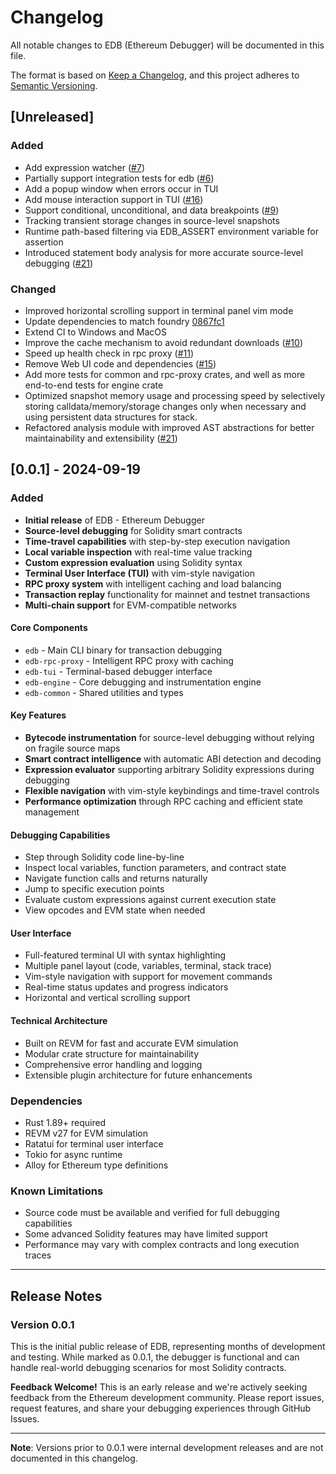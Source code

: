 # Changelog

All notable changes to EDB (Ethereum Debugger) will be documented in this file.

The format is based on [Keep a Changelog](https://keepachangelog.com/en/1.0.0/),
and this project adheres to [Semantic Versioning](https://semver.org/spec/v2.0.0.html).

## [Unreleased]

### Added
- Add expression watcher ([#7](https://github.com/edb-rs/edb/issues/7))
- Partially support integration tests for edb ([#6](https://github.com/edb-rs/edb/issues/6))
- Add a popup window when errors occur in TUI
- Add mouse interaction support in TUI ([#16](https://github.com/edb-rs/edb/issues/16))
- Support conditional, unconditional, and data breakpoints ([#9](https://github.com/edb-rs/edb/issues/9))
- Tracking transient storage changes in source-level snapshots
- Runtime path-based filtering via EDB_ASSERT environment variable for assertion
- Introduced statement body analysis for more accurate source-level debugging ([#21](https://github.com/edb-rs/edb/pull/21))

### Changed
- Improved horizontal scrolling support in terminal panel vim mode
- Update dependencies to match foundry [0867fc1](https://github.com/foundry-rs/foundry/commit/0867fc1)
- Extend CI to Windows and MacOS
- Improve the cache mechanism to avoid redundant downloads ([#10](https://github.com/edb-rs/edb/issues/10))
- Speed up health check in rpc proxy ([#11](https://github.com/edb-rs/edb/pull/11))
- Remove Web UI code and dependencies ([#15](https://github.com/edb-rs/edb/pull/15))
- Add more tests for common and rpc-proxy crates, and well as more end-to-end tests for engine crate
- Optimized snapshot memory usage and processing speed by selectively storing calldata/memory/storage changes only when necessary and using persistent data structures for stack.
- Refactored analysis module with improved AST abstractions for better maintainability and extensibility ([#21](https://github.com/edb-rs/edb/pull/21))

## [0.0.1] - 2024-09-19

### Added
- **Initial release** of EDB - Ethereum Debugger
- **Source-level debugging** for Solidity smart contracts
- **Time-travel capabilities** with step-by-step execution navigation
- **Local variable inspection** with real-time value tracking
- **Custom expression evaluation** using Solidity syntax
- **Terminal User Interface (TUI)** with vim-style navigation
- **RPC proxy system** with intelligent caching and load balancing
- **Transaction replay** functionality for mainnet and testnet transactions
- **Multi-chain support** for EVM-compatible networks

#### Core Components
- `edb` - Main CLI binary for transaction debugging
- `edb-rpc-proxy` - Intelligent RPC proxy with caching
- `edb-tui` - Terminal-based debugger interface
- `edb-engine` - Core debugging and instrumentation engine
- `edb-common` - Shared utilities and types

#### Key Features
- **Bytecode instrumentation** for source-level debugging without relying on fragile source maps
- **Smart contract intelligence** with automatic ABI detection and decoding
- **Expression evaluator** supporting arbitrary Solidity expressions during debugging
- **Flexible navigation** with vim-style keybindings and time-travel controls
- **Performance optimization** through RPC caching and efficient state management

#### Debugging Capabilities
- Step through Solidity code line-by-line
- Inspect local variables, function parameters, and contract state
- Navigate function calls and returns naturally
- Jump to specific execution points
- Evaluate custom expressions against current execution state
- View opcodes and EVM state when needed

#### User Interface
- Full-featured terminal UI with syntax highlighting
- Multiple panel layout (code, variables, terminal, stack trace)
- Vim-style navigation with support for movement commands
- Real-time status updates and progress indicators
- Horizontal and vertical scrolling support

#### Technical Architecture
- Built on REVM for fast and accurate EVM simulation
- Modular crate structure for maintainability
- Comprehensive error handling and logging
- Extensible plugin architecture for future enhancements

### Dependencies
- Rust 1.89+ required
- REVM v27 for EVM simulation
- Ratatui for terminal user interface
- Tokio for async runtime
- Alloy for Ethereum type definitions

### Known Limitations
- Source code must be available and verified for full debugging capabilities
- Some advanced Solidity features may have limited support
- Performance may vary with complex contracts and long execution traces

---

## Release Notes

### Version 0.0.1
This is the initial public release of EDB, representing months of development and testing. While marked as 0.0.1, the debugger is functional and can handle real-world debugging scenarios for most Solidity contracts.

**Feedback Welcome!**
This is an early release and we're actively seeking feedback from the Ethereum development community. Please report issues, request features, and share your debugging experiences through GitHub Issues.

---

**Note**: Versions prior to 0.0.1 were internal development releases and are not documented in this changelog.
